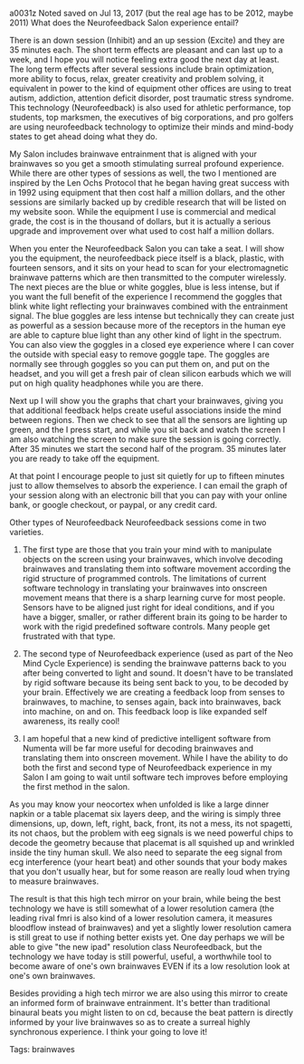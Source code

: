 a0031z
Noted saved on Jul 13, 2017 (but the real age has to be 2012, maybe 2011)
What does the Neurofeedback Salon experience entail?

There is an down session (Inhibit) and an up session (Excite) and they are 35 minutes each. The short term effects are pleasant and can last up to a week, and I hope you will notice feeling extra good the next day at least. The long term effects after several sessions include brain optimization, more ability to focus, relax, greater creativity and problem solving, it equivalent in power to the kind of equipment other offices are using to treat autism, addiction, attention deficit disorder, post traumatic stress syndrome. This technology (Neurofeedback) is also used for athletic performance, top students, top marksmen, the executives of big corporations, and pro golfers are using neurofeedback technology to optimize their minds and mind-body states to get ahead doing what they do.

My Salon includes brainwave entrainment that is aligned with your brainwaves so you get a smooth stimulating surreal profound experience. While there are other types of sessions as well, the two I mentioned are inspired by the Len Ochs Protocol that he began having great success with in 1992 using equipment that then cost half a million dollars, and the other sessions are similarly backed up by credible research that will be listed on my website soon. While the equipment I use is commercial and medical grade, the cost is in the thousand of dollars, but it is actually a serious upgrade and improvement over what used to cost half a million dollars.

When you enter the Neurofeedback Salon you can take a seat. I will show you the equipment, the neurofeedback piece itself is a black, plastic, with fourteen sensors, and it sits on your head to scan for your electromagnetic brainwave patterns which are then transmitted to the computer wirelessly. The next pieces are the blue or white goggles, blue is less intense, but if you want the full benefit of the experience I recommend the goggles that blink white light reflecting your brainwaves combined with the entrainment signal. The blue goggles are less intense but technically they can create just as powerful as a session because more of the receptors in the human eye are able to capture blue light than any other kind of light in the spectrum. You can also view the goggles in a closed eye experience where I can cover the outside with special easy to remove goggle tape. The goggles are normally see through goggles so you can put them on, and put on the headset, and you will get a fresh pair of clean silicon earbuds which we will put on high quality headphones while you are there.

Next up I will show you the graphs that chart your brainwaves, giving you that additional feedback helps create useful associations inside the mind between regions. Then we check to see that all the sensors are lighting up green, and the I press start, and while you sit back and watch the screen I am also watching the screen to make sure the session is going correctly. After 35 minutes we start the second half of the program. 35 minutes later you are ready to take off the equipment.

At that point I encourage people to just sit quietly for up to fifteen minutes just to allow themselves to absorb the experience. I can email the graph of your session along with an electronic bill that you can pay with your online bank, or google checkout, or paypal, or any credit card.

Other types of Neurofeedback
Neurofeedback sessions come in two varieties.
1. The first type are those that you train your mind with to manipulate objects on the screen using your brainwaves, which involve decoding brainwaves and translating them into software movement according the rigid structure of programmed controls. The limitations of current software technology in translating your brainwaves into onscreen movement means that there is a sharp learning curve for most people. Sensors have to be aligned just right for ideal conditions, and if you have a bigger, smaller, or rather different brain its going to be harder to work with the rigid predefined software controls. Many people get frustrated with that type.

2. The second type of Neurofeedback experience (used as part of the Neo Mind Cycle Experience) is sending the brainwave patterns back to you after being converted to light and sound. It doesn't have to be translated by rigid software because its being sent back to you, to be decoded by your brain. Effectively we are creating a feedback loop from senses to brainwaves, to machine, to senses again, back into brainwaves, back into machine, on and on. This feedback loop is like expanded self awareness, its really cool!

3. I am hopeful that a new kind of predictive intelligent software from Numenta will be far more useful for decoding brainwaves and translating them into onscreen movement. While I have the ability to do both the first and second type of Neurofeedback experience in my Salon I am going to wait until software tech improves before employing the first method in the salon.

As you may know your neocortex when unfolded is like a large dinner napkin or a table placemat six layers deep, and the wiring is simply three dimensions, up, down, left, right, back, front, its not a mess, its not spagetti, its not chaos, but the problem with eeg signals is we need powerful chips to decode the geometry because that placemat is all squished up and wrinkled inside the tiny human skull. We also need to separate the eeg signal from ecg interference (your heart beat) and other sounds that your body makes that you don't usually hear, but for some reason are really loud when trying to measure brainwaves.

The result is that this high tech mirror on your brain, while being the best technology we have is still somewhat of a lower resolution camera (the leading rival fmri is also kind of a lower resolution camera, it measures bloodflow instead of brainwaves) and yet a slightly lower resolution camera is still great to use if nothing better exists yet. One day perhaps we will be able to give "the new ipad" resolution class Neurofeedback, but the technology we have today is still powerful, useful, a worthwhile tool to become aware of one's own brainwaves EVEN if its a low resolution look at one's own brainwaves.

Besides providing a high tech mirror we are also using this mirror to create an informed form of brainwave entrainment. It's better than traditional binaural beats you might listen to on cd, because the beat pattern is directly informed by your live brainwaves so as to create a surreal highly synchronous experience. I think your going to love it!

Tags:
  brainwaves
